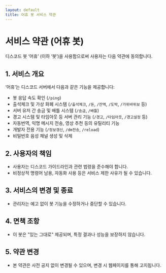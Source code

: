 ```yaml
---
layout: default
title: 어휴 봇 서비스 약관
---
```


# 서비스 약관 (어휴 봇)

디스코드 봇 ‘어휴’ (이하 ‘봇’)을 사용함으로써 사용자는 다음 약관에 동의합니다.

## 1. 서비스 개요
‘어휴’는 디스코드 서버에서 다음과 같은 기능을 제공합니다:
- 봇 응답 속도 확인 (`/ping`)
- 출석체크 및 가상 화폐 시스템 (`/출석체크`, `/돈`, `/잔액`, `/도박`, `/가위바위보` 등)
- 서버 유저 간 송금 및 배틀 시스템 (`/송금`, `/배틀`)
- 경고 시스템 및 타임아웃 등 서버 관리 기능 (`/경고`, `/타임아웃`, `/경고설정` 등)
- 자동번역, 익명 메시지 전송, 영상 추천 등의 유틸리티 기능
- 개발자 전용 기능 (`/정보갱신`, `/dm전송`, `/reload`)
- 비밀번호 음성 채널 생성 및 삭제

## 2. 사용자의 책임
- 사용자는 디스코드 가이드라인과 관련 법령을 준수해야 합니다.
- 비정상적 명령어 남용, 자동화 사용 등은 서비스 제한 사유가 될 수 있습니다.

## 3. 서비스의 변경 및 종료
- 관리자는 예고 없이 봇 기능을 수정하거나 중단할 수 있습니다.

## 4. 면책 조항
- 이 봇은 "있는 그대로" 제공되며, 특정 결과나 성능을 보장하지 않습니다.

## 5. 약관 변경
- 본 약관은 사전 공지 없이 변경될 수 있으며, 변경 시 웹페이지를 통해 고지됩니다.
